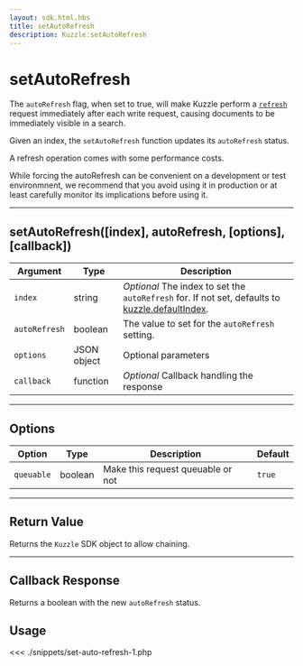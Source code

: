 ```yaml
---
layout: sdk.html.hbs
title: setAutoRefresh
description: Kuzzle:setAutoRefresh
---
```


# setAutoRefresh

The `autoRefresh` flag, when set to true, will make Kuzzle perform a
[`refresh`](https://www.elastic.co/guide/en/elasticsearch/reference/5.4/docs-refresh.html) request
immediately after each write request, causing documents to be immediately visible in a search.

Given an index, the `setAutoRefresh` function updates its `autoRefresh` status.

<div class="alert alert-warning">
    <p>
        A refresh operation comes with some performance costs.
    </p>
    <p>
        While forcing the autoRefresh can be convenient on a development or test environmnent, we recommend that you avoid
        using it in production or at least carefully monitor its implications before using it.
    </p>
</div>

---

## setAutoRefresh([index], autoRefresh, [options], [callback])

| Argument      | Type        | Description                                                                                                                      |
| ------------- | ----------- | -------------------------------------------------------------------------------------------------------------------------------- |
| `index`       | string      | _Optional_ The index to set the `autoRefresh` for. If not set, defaults to [kuzzle.defaultIndex](/sdk/php/3/kuzzle/#properties). |
| `autoRefresh` | boolean     | The value to set for the `autoRefresh` setting.                                                                                  |
| `options`     | JSON object | Optional parameters                                                                                                              |
| `callback`    | function    | _Optional_ Callback handling the response                                                                                        |

---

## Options

| Option     | Type    | Description                       | Default |
| ---------- | ------- | --------------------------------- | ------- |
| `queuable` | boolean | Make this request queuable or not | `true`  |

---

## Return Value

Returns the `Kuzzle` SDK object to allow chaining.

---

## Callback Response

Returns a boolean with the new `autoRefresh` status.

## Usage

<<< ./snippets/set-auto-refresh-1.php
